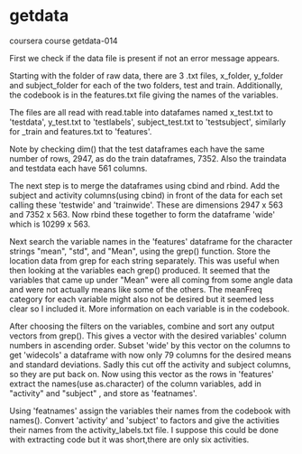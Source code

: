 # getdata
coursera course getdata-014

First we check if the data file is present if not an error message appears.

Starting with the folder of raw data, there are 3 .txt files, x_folder, y_folder and subject_folder for each of the two folders, test and train. Additionally, the codebook is in the features.txt file giving the names of the variables.

The files are all read with read.table into datafames named x_test.txt to 'testdata', y_test.txt to 'testlabels', subject_test.txt to 'testsubject', similarly for _train and features.txt to 'features'.

Note by checking dim() that the test dataframes each have the same number of rows, 2947, as do the train dataframes, 7352. Also the traindata and testdata each have 561 columns.  

The next step is to merge the dataframes using cbind and rbind. Add the subject and activity columns(using cbind) in front of the data for each set calling these 'testwide' and 'trainwide'. These are dimensions 2947 x 563 and 7352 x 563. Now rbind  these together to form the dataframe 'wide' which is 10299 x 563.

Next search the variable names in the 'features' dataframe for the character strings "mean", "std", and "Mean", using the grep() function. Store the location data from grep for each string separately. This was useful when then looking at the variables each grep() produced. It seemed that the variables that came up under "Mean" were all coming from some angle data and were not actually means like some of the others.
The meanFreq category for each variable might also not be desired but it seemed less clear so I included it. More information on each variable is in the codebook.

After choosing the filters on the variables, combine and sort any  output vectors from grep(). This gives a vector with the desired variables' column numbers in ascending order. Subset 'wide' by this vector on the columns to get 'widecols' a dataframe with now only 79 columns for the desired means and standard deviations. Sadly this cut off the activity and subject columns, so they are put back on.
Now using this vector as the rows in 'features' extract the names(use as.character) of the column variables, add in "activity" and "subject" , and store as 'featnames'.

Using 'featnames' assign the variables their names from the codebook with names().
Convert 'activity' and 'subject' to factors and give the activities their names from the activity_labels.txt file. I suppose this could be done with extracting code but it was short,there are only six activities.







